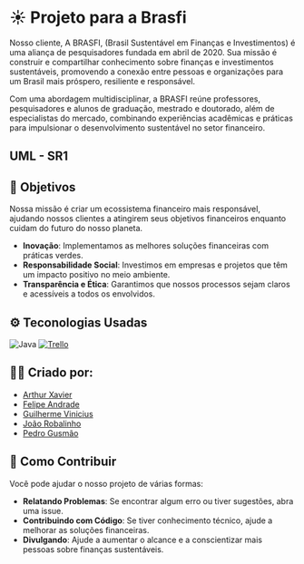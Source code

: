 
# ☀️ Projeto para a Brasfi

Nosso cliente, A BRASFI, (Brasil Sustentável em Finanças e Investimentos) é uma aliança de pesquisadores fundada em abril de 2020. Sua missão é construir e compartilhar conhecimento sobre finanças e investimentos sustentáveis, promovendo a conexão entre pessoas e organizações para um Brasil mais próspero, resiliente e responsável.

Com uma abordagem multidisciplinar, a BRASFI reúne professores, pesquisadores e alunos de graduação, mestrado e doutorado, além de especialistas do mercado, combinando experiências acadêmicas e práticas para impulsionar o desenvolvimento sustentável no setor financeiro.

## UML - SR1


## 🌱 Objetivos

Nossa missão é criar um ecossistema financeiro mais responsável, ajudando nossos clientes a atingirem seus objetivos financeiros enquanto cuidam do futuro do nosso planeta.

- **Inovação**: Implementamos as melhores soluções financeiras com práticas verdes.
- **Responsabilidade Social**: Investimos em empresas e projetos que têm um impacto positivo no meio ambiente.
- **Transparência e Ética**: Garantimos que nossos processos sejam claros e acessíveis a todos os envolvidos.

## ⚙️ Teconologias Usadas

![Java](https://img.shields.io/badge/Java-ED8B00?style=for-the-badge&logo=java&logoColor=white)
[![Trello](https://img.shields.io/badge/Trello-0052CC?style=for-the-badge&logo=trello&logoColor=white)](https://trello.com/b/SEU_BOARD_ID)

## 🙋‍♂️ Criado por:

- [Arthur Xavier](https://github.com/arthurxavi)
- [Felipe Andrade](https://github.com/felipeandrader)
- [Guilherme Vinicius](https://github.com/GuilhermeRangel1)
- [João Robalinho](https://github.com/JRobalinho)
- [Pedro Gusmão](https://github.com/pedroguswander)

## 🔧 Como Contribuir

Você pode ajudar o nosso projeto de várias formas:

- **Relatando Problemas**: Se encontrar algum erro ou tiver sugestões, abra uma issue.
- **Contribuindo com Código**: Se tiver conhecimento técnico, ajude a melhorar as soluções financeiras.
- **Divulgando**: Ajude a aumentar o alcance e a conscientizar mais pessoas sobre finanças sustentáveis.

